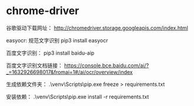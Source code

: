 # chrome-driver

谷歌驱动下载网址：
    http://chromedriver.storage.googleapis.com/index.html

easyocr: 规范文字识别
    pip3 install easyocr

百度文字识别：
    pip3 install baidu-aip

百度文字识别文档链接：
    https://console.bce.baidu.com/ai/?_=1632926698017&fromai=1#/ai/ocr/overview/index

生成依赖文件夹：
    .\venv\Scripts\pip.exe freeze > requirements.txt

安装依赖：
    .\venv\Scripts\pip.exe install -r requirements.txt

